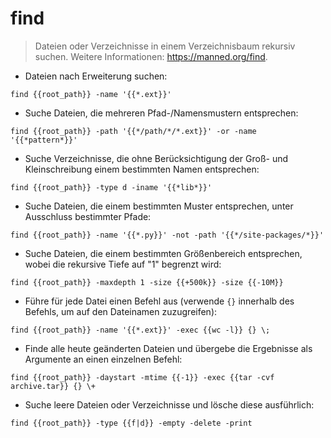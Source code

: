 # find

> Dateien oder Verzeichnisse in einem Verzeichnisbaum rekursiv suchen.
> Weitere Informationen: <https://manned.org/find>.

- Dateien nach Erweiterung suchen:

`find {{root_path}} -name '{{*.ext}}'`

- Suche Dateien, die mehreren Pfad-/Namensmustern entsprechen:

`find {{root_path}} -path '{{*/path/*/*.ext}}' -or -name '{{*pattern*}}'`

- Suche Verzeichnisse, die ohne Berücksichtigung der Groß- und Kleinschreibung einem bestimmten Namen entsprechen:

`find {{root_path}} -type d -iname '{{*lib*}}'`

- Suche Dateien, die einem bestimmten Muster entsprechen, unter Ausschluss bestimmter Pfade:

`find {{root_path}} -name '{{*.py}}' -not -path '{{*/site-packages/*}}'`

- Suche Dateien, die einem bestimmten Größenbereich entsprechen, wobei die rekursive Tiefe auf "1" begrenzt wird:

`find {{root_path}} -maxdepth 1 -size {{+500k}} -size {{-10M}}`

- Führe für jede Datei einen Befehl aus (verwende `{}` innerhalb des Befehls, um auf den Dateinamen zuzugreifen):

`find {{root_path}} -name '{{*.ext}}' -exec {{wc -l}} {} \;`

- Finde alle heute geänderten Dateien und übergebe die Ergebnisse als Argumente an einen einzelnen Befehl:

`find {{root_path}} -daystart -mtime {{-1}} -exec {{tar -cvf archive.tar}} {} \+`

- Suche leere Dateien oder Verzeichnisse und lösche diese ausführlich:

`find {{root_path}} -type {{f|d}} -empty -delete -print`
